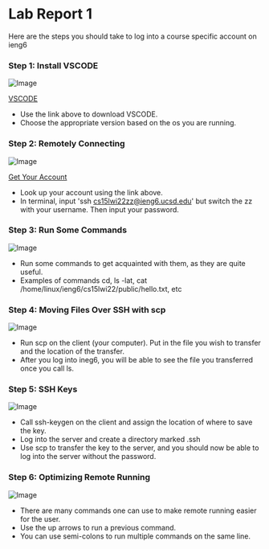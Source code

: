 # Lab Report 1

Here are the steps you should take to log into a course specific account on ieng6

### Step 1: Install VSCODE

![Image](file:///Users/rizqxkhateeb/Desktop/downloadingVSCode.png)

[VSCODE](https://code.visualstudio.com/Download)

- Use the link above to download VSCODE.
- Choose the appropriate version based on the os you are running.

### Step 2: Remotely Connecting

![Image](file:///Users/rizqxkhateeb/Desktop/remotelyConnecting.png)

[Get Your Account](https://sdacs.ucsd.edu/~icc/index.php)

- Look up your account using the link above.
- In terminal, input 'ssh cs15lwi22zz@ieng6.ucsd.edu' but switch the zz with your username. Then input your password.

### Step 3: Run Some Commands

![Image](file:///Users/rizqxkhateeb/Desktop/TryingCommands.png)

- Run some commands to get acquainted with them, as they are quite useful.
- Examples of commands cd, ls -lat, cat /home/linux/ieng6/cs15lwi22/public/hello.txt, etc

### Step 4: Moving Files Over SSH with scp

![Image](file:///Users/rizqxkhateeb/Desktop/MovingFilesScp.png)

- Run scp on the client (your computer). Put in the file you wish to transfer and the location of the transfer.
- After you log into ineg6, you will be able to see the file you transferred once you call ls.

### Step 5: SSH Keys

![Image](file:///Users/rizqxkhateeb/Desktop/SSHKey.png)

- Call ssh-keygen on the client and assign the location of where to save the key.
- Log into the server and create a directory marked .ssh
- Use scp to transfer the key to the server, and you should now be able to log into the server without the password.

### Step 6: Optimizing Remote Running

![Image](file:///Users/rizqxkhateeb/Desktop/OptimizeRemoteRunning.png)

- There are many commands one can use to make remote running easier for the user.
- Use the up arrows to run a previous command.
- You can use semi-colons to run multiple commands on the same line.